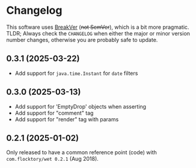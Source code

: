 # Changelog

This software uses [BreakVer](https://www.taoensso.com/break-versioning) (~~not SemVer~~),
which is a bit more pragmatic.
TLDR; Always check the `CHANGELOG`
when either the major or minor version number changes,
otherwise you are probably safe to update.


## 0.3.1 (2025-03-22)

* Add support for `java.time.Instant` for `date` filters


## 0.3.0 (2025-03-13)

* Add support for 'EmptyDrop' objects when asserting
* Add support for "comment" tag
* Add support for "render" tag with params


## 0.2.1 (2025-01-02)

Only released to have a common reference point (code)
with `com.flocktory/wet 0.2.1` (Aug 2018).
